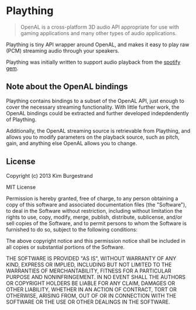# Plaything

> OpenAL is a cross-platform 3D audio API appropriate for use with gaming applications and many other types of audio applications.

Plaything is tiny API wrapper around OpenAL, and makes it easy to play raw (PCM) streaming audio through your speakers.

Plaything was initially written to support audio playback from the [spotify gem](http://rubygems.org/gems/spotify).



## Note about the OpenAL bindings

Plaything contains bindings to a subset of the OpenAL API, just enough to cover the necessary streaming functionality. With little further work, the OpenAL bindings could be extracted and further developed indepdendently of Plaything.

Additionally, the OpenAL streaming source is retrievable from Plaything, and allows you to modify parameters on the playback source, such as pitch, gain, and anything else OpenAL allows you to change.

## License

Copyright (c) 2013 Kim Burgestrand

MIT License

Permission is hereby granted, free of charge, to any person obtaining
a copy of this software and associated documentation files (the
"Software"), to deal in the Software without restriction, including
without limitation the rights to use, copy, modify, merge, publish,
distribute, sublicense, and/or sell copies of the Software, and to
permit persons to whom the Software is furnished to do so, subject to
the following conditions:

The above copyright notice and this permission notice shall be
included in all copies or substantial portions of the Software.

THE SOFTWARE IS PROVIDED "AS IS", WITHOUT WARRANTY OF ANY KIND,
EXPRESS OR IMPLIED, INCLUDING BUT NOT LIMITED TO THE WARRANTIES OF
MERCHANTABILITY, FITNESS FOR A PARTICULAR PURPOSE AND
NONINFRINGEMENT. IN NO EVENT SHALL THE AUTHORS OR COPYRIGHT HOLDERS BE
LIABLE FOR ANY CLAIM, DAMAGES OR OTHER LIABILITY, WHETHER IN AN ACTION
OF CONTRACT, TORT OR OTHERWISE, ARISING FROM, OUT OF OR IN CONNECTION
WITH THE SOFTWARE OR THE USE OR OTHER DEALINGS IN THE SOFTWARE.
